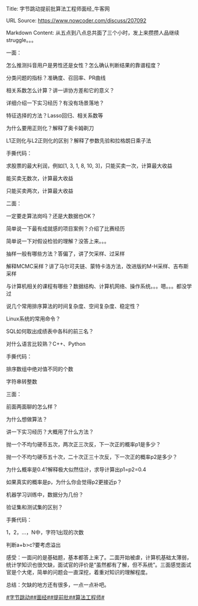 Title: 字节跳动提前批算法工程师面经_牛客网

URL Source: https://www.nowcoder.com/discuss/207092

Markdown Content:
从五点到八点总共面了三个小时，发上来攒攒人品继续struggle。。。

一面：

怎么推测抖音用户是男性还是女性？怎么确认判断结果的靠谱程度？

分类问题的指标？准确度、召回率、PR曲线

相关系数怎么计算？讲一讲协方差和它的意义？

详细介绍一下实习经历？有没有场景落地？

特征选择的方法？Lasso回归、相关系数等

为什么要用正则化？解释了奥卡姆剃刀

L1正则化与L2正则化的区别？解释了参数先验和拉格朗日乘子法

手撕代码：

求股票的最大利润，例如\[1, 3, 1, 8, 10, 3\]，只能买卖一次，计算最大收益

能买卖无数次，计算最大收益

只能买卖两次，计算最大收益

二面：

一定要走算法岗吗？还是大数据也OK？

简单说一下最有成就感的项目案例？介绍了比赛经历

简单说一下对假设检验的理解？没答上来。。。

抽样一般有哪些方法？答偏了，讲了欠采样、过采样

解释MCMC采样？讲了马尔可夫链、蒙特卡洛方法，改进版的M-H采样、吉布斯采样

与计算机相关的课程有哪些？数据结构、计算机网络、操作系统。。。嗯。。。都没学过

说几个常用排序算法的时间复杂度、空间复杂度、稳定性？

Linux系统的常用命令？

SQL如何取出成绩表中各科的前三名？

对什么语言比较熟？C++、Python

手撕代码：

排序数组中绝对值不同的个数

字符串转整数

三面：

前面两面聊的怎么样？

为什么想做算法？

讲一下实习经历？大概用了什么方法？

抛一个不均匀硬币五次，两次正三次反，下一次正的概率p1是多少？

抛一个不均匀硬币五十次，二十次正三十次反，下一次正的概率p2是多少？

为什么概率是0.4?解释极大似然估计，求导计算出p1=p2=0.4

如果真实的概率是p，为什么你会觉得p2更接近p？

机器学习训练中，数据分为几份？

验证集和测试集的区别？

手撕代码：

1，2，...，N中，字符1出现的次数

判断a+b\>c?要考虑溢出

感受：一面问的是基础题，基本都答上来了。二面开始被虐，计算机基础太薄弱，统计学知识也很欠缺，面试官的评价是“虽然都有了解，但不系统”。三面感觉面试官是个大佬，简单的问题会一直深挖，着重对知识的理解程度。

总结：欠缺的地方还有很多，一点一点补吧。

[#字节跳动#](https://www.nowcoder.com/enterprise/665/discussion)[#面经#](https://www.nowcoder.com/creation/subject/928d551be73f40db82c0ed83286c8783)[#提前批#](https://www.nowcoder.com/creation/subject/60e0088aa7964253b37cd6a57a5ea2cd)[#算法工程师#](https://www.nowcoder.com/creation/subject/146d543971d045ba84b4b8a4dd573fff)
